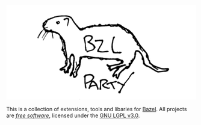 ![bzlparty](https://github.com/bzlparty/.github/blob/main/profile/logo.jpg "bzlparty")

This is a collection of extensions, tools and libaries for [Bazel](https://bazel.build).
All projects are [_free software_](https://www.gnu.org/philosophy/free-sw.en.html), licensed under the [GNU LGPL v3.0](https://www.gnu.org/licenses/lgpl-3.0.txt).
